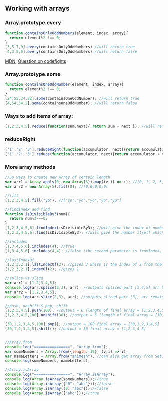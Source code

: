 ## Working with arrays

### Array.prototype.every
```javascript
function containsOnlyOddNumbers(element, index, array){
  return element%2 !== 0;
}
[3,5,7,9].every(containsOnlyOddNumbers) //will return true
[4,3,5,6].every(containsOnlyOddNumbers) //will return false
```

[MDN](https://developer.mozilla.org/en-US/docs/Web/JavaScript/Reference/Global_Objects/Array/every), [Question on codefights](https://codefights.com/arcade/intro/level-5/XC9Q2DhRRKQrfLhb5/solutions/pMJHP9KJ73SntcGR5)

### Array.prototype.some
```javascript
function containsOneOddNumber(element, index, array){
  return element%2 !== 0;
}
[24,55,34,22].some(containsOneOddNumber); //will return true
[4,54,34,2].some(containsOneOddNumber); //will return false
```

### Ways to add items of array:
```javascript
[1,2,3,4,5].reduce(function(sum,next){ return sum + next }); //will return 15
```

### reduceRight
```javascript
['1','2','3'].reduceRight(function(accumulator, next){return accumulator + next}); // will return '321';
['1','2','3'].reduce(function(accumulator, next){return accumulator + next}); // will return '123';
```

### More array methods
```javascript
//So ways to create new Array of certain length
var arr1 = Array.apply(0, new Array(6)).map((v,i) => i); //[0, 1, 2, 3, 4, 5]
var arr2 = new Array(5).fill(0); //[0,0,0,0,0]

//fill
[1,2,3,4,5].fill("yo"); //["yo","yo","yo","yo","yo"]

//findIndex and find
function isDivisibleBy3(num){
  return num%3===0;
}
[1,2,3,4,5,6].findIndex(isDivisibleBy3); //will give the index of number divisible by 3 = 2
[1,2,3,4,5,6].find(isDivisibleBy3); //will give the number itself which is divisible by 3 = 3

//includes
[1,3,4,5,6].includes(4); //true
[1,3,4,5,6].includes(4,4); //false (the second parameter is fromIndex, so 4 is not present after the 4th index including the item on 4th index)

//lastIndexOf
[1,2,3,2,1].lastIndexOf(2); //gives 3 which is the index of 2 from the last of the array
[1,2,3,2,1].indexOf(2); //gives 1

//splice vs slice
var arr1 = [1,2,3,4,5];
console.log(arr.splice(2,3), arr); //outputs spliced part [3,4,5] arr becomes [1,2]
var arr2 = [1,2,3,4,5];
console.log(arr.slice(2,3), arr); //outputs sliced part [3], arr remains same

//push, unshift & pop, shift
[1,2,3,4,5].push(100); //output = 6 (length of final array = [1,2,3,4,5,100])
[1,2,3,4,5,100].unshift(30); //output = 6 (length of final array = [30,1,2,3,4,5,100])

[30,1,2,3,4,5,100].pop(); //output = 100 final array = [30,1,2,3,4,5]
[30,1,2,3,4,5].shift(); //output = 30 final array = [1,2,3,4,5]


//Array.from
console.log("================", "Array.from");
var someNumbers = Array.from({length: 10}, (v,i) => i);
var nameLetters = Array.from("animesh"); //can also get array from Set, Map
console.log(someNumbers, nameLetters);

//Array.isArray
console.log("================", "Array.isArray");
console.log(Array.isArray(someNumbers));//true
console.log(Array.isArray({"0": "abc"}));//false
console.log(Array.isArray({0: "abc"}));//false
console.log(Array.isArray(["abc"]));//true

```
